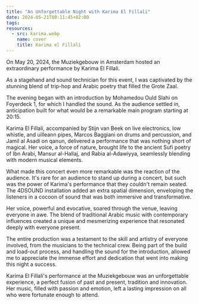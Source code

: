```yaml
---
title: "An Unforgettable Night with Karima El Fillali"
date: 2024-05-21T00:11:45+02:00
tags:
resources:
  - src: karima.webp
    name: cover
    title: Karima el Fillali
---
```

On May 20, 2024, the Muziekgebouw in Amsterdam hosted an extraordinary performance by Karima El Fillali.
<!--more-->
As a stagehand and sound technician for this event, I was captivated by the stunning blend of trip-hop and Arabic poetry that filled the Grote Zaal.

The evening began with an introduction by Mohamedou Ould Slahi on Foyerdeck 1, for which I handled the sound. As the audience settled in, anticipation built for what would be a remarkable main program starting at 20:15.

Karima El Fillali, accompanied by Stijn van Beek on live electronics, low whistle, and uilleann pipes, Marcos Baggiani on drums and percussion, and Jamil al Asadi on qanun, delivered a performance that was nothing short of magical. Her voice, a force of nature, brought life to the ancient Sufi poetry of Ibn Arabi, Mansur al-Hallaj, and Rabia al-Adawiyya, seamlessly blending with modern musical elements.

What made this concert even more remarkable was the reaction of the audience. It's rare for an audience to stand up during a concert, but such was the power of Karima's performance that they couldn't remain seated. The 4DSOUND installation added an extra spatial dimension, enveloping the listeners in a cocoon of sound that was both immersive and transformative.

Her voice, powerful and evocative, soared through the venue, leaving everyone in awe. The blend of traditional Arabic music with contemporary influences created a unique and mesmerizing experience that resonated deeply with everyone present.

The entire production was a testament to the skill and artistry of everyone involved, from the musicians to the technical crew. Being part of the build and load-out process, and handling the sound for the introduction, allowed me to appreciate the immense effort and dedication that went into making this night a success.

Karima El Fillali's performance at the Muziekgebouw was an unforgettable experience, a perfect fusion of past and present, tradition and innovation. Her music, filled with passion and emotion, left a lasting impression on all who were fortunate enough to attend.
